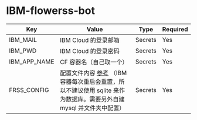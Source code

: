 # IBM-flowerss-bot


Key | Value | Type | Required
-- | -- | -- | --
IBM_MAIL | IBM Cloud 的登录邮箱 | Secrets | Yes
IBM_PWD | IBM Cloud 的登录密码 | Secrets | Yes
IBM_APP_NAME | CF 容器名（自己取一个） | Secrets | Yes
FRSS_CONFIG | 配置文件内容 [参考](https://flowerss-bot.now.sh/#/install?id=%e9%85%8d%e7%bd%ae) （IBM 容器每次重启会重置，所以不建议使用 sqlite 来作为数据库。需要另外自建 mysql 并文件夹中配置）| Secrets | Yes

